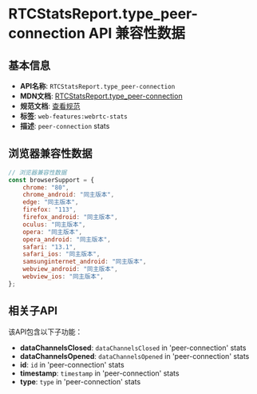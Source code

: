 # RTCStatsReport.type_peer-connection API 兼容性数据

## 基本信息

- **API名称**: `RTCStatsReport.type_peer-connection`
- **MDN文档**: [RTCStatsReport.type_peer-connection](https://developer.mozilla.org/docs/Web/API/RTCPeerConnectionStats)
- **规范文档**: [查看规范](https://w3c.github.io/webrtc-stats/#dom-rtcstatstype-peer-connection)
- **标签**: `web-features:webrtc-stats`
- **描述**: `peer-connection` stats

## 浏览器兼容性数据

```javascript
// 浏览器兼容性数据
const browserSupport = {
    chrome: "80",
    chrome_android: "同主版本",
    edge: "同主版本",
    firefox: "113",
    firefox_android: "同主版本",
    oculus: "同主版本",
    opera: "同主版本",
    opera_android: "同主版本",
    safari: "13.1",
    safari_ios: "同主版本",
    samsunginternet_android: "同主版本",
    webview_android: "同主版本",
    webview_ios: "同主版本",
};

```

## 相关子API

该API包含以下子功能：

- **dataChannelsClosed**: `dataChannelsClosed` in 'peer-connection' stats
- **dataChannelsOpened**: `dataChannelsOpened` in 'peer-connection' stats
- **id**: `id` in 'peer-connection' stats
- **timestamp**: `timestamp` in 'peer-connection' stats
- **type**: `type` in 'peer-connection' stats

